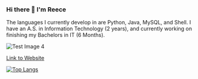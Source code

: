 ### Hi there 👋 I'm Reece

The languages I currently develop in are Python, Java, MySQL, and Shell. 
I have an A.S. in Information Technology (2 years), and currently working on finishing my Bachelors in IT (6 Months).

![Test Image 4](https://i.imgur.com/4lpoSOV.png)

[Link to Website](https://www.reece.sh)

[![Top Langs](https://github-readme-stats.vercel.app/api/top-langs/?username=reecepbcups&layout=compact)](https://github.com/anuraghazra/github-readme-stats)
